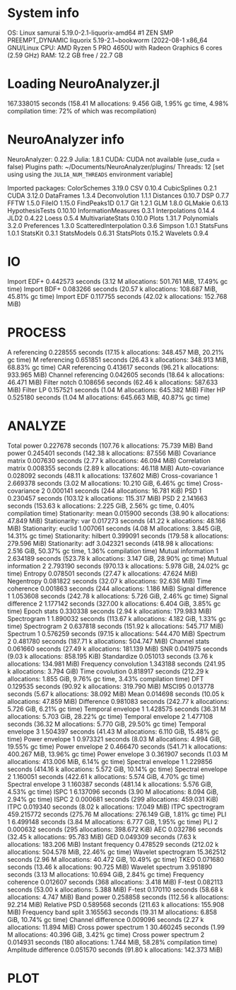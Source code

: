 # System info

OS: Linux samurai 5.19.0-2.1-liquorix-amd64 #1 ZEN SMP PREEMPT_DYNAMIC liquorix 5.19-2.1~bookworm (2022-08-1 x86_64 GNU/Linux
CPU: AMD Ryzen 5 PRO 4650U with Radeon Graphics 6 cores (2.59 GHz)
RAM: 12.2 GB free / 22.7 GB

# Loading NeuroAnalyzer.jl

167.338015 seconds (158.41 M allocations: 9.456 GiB, 1.95% gc time, 4.98% compilation time: 72% of which was recompilation)

# NeuroAnalyzer info

NeuroAnalyzer: 0.22.9
        Julia: 1.8.1
         CUDA: CUDA not available (use_cuda = false)
 Plugins path: ~/Documents/NeuroAnalyzer/plugins/
      Threads: 12 [set using using the `JULIA_NUM_THREADS` environment variable]

Imported packages:
            ColorSchemes 3.19.0
                     CSV 0.10.4
            CubicSplines 0.2.1
                    CUDA 3.12.0
              DataFrames 1.3.4
           Deconvolution 1.1.1
               Distances 0.10.7
                     DSP 0.7.7
                    FFTW 1.5.0
                  FileIO 1.15.0
             FindPeaks1D 0.1.7
                     Git 1.2.1
                     GLM 1.8.0
                 GLMakie 0.6.13
         HypothesisTests 0.10.10
     InformationMeasures 0.3.1
          Interpolations 0.14.4
                    JLD2 0.4.22
                   Loess 0.5.4
       MultivariateStats 0.10.0
                   Plots 1.31.7
             Polynomials 3.2.0
             Preferences 1.3.0
  ScatteredInterpolation 0.3.6
                 Simpson 1.0.1
               StatsFuns 1.0.1
                StatsKit 0.3.1
             StatsModels 0.6.31
              StatsPlots 0.15.2
                Wavelets 0.9.4

# IO

Import EDF+               0.442573 seconds (3.12 M allocations: 501.761 MiB, 17.49% gc time)
Import BDF+               0.083266 seconds (20.57 k allocations: 108.687 MiB, 45.81% gc time)
Import EDF                0.117755 seconds (42.02 k allocations: 152.768 MiB)

# PROCESS

A referencing             0.228555 seconds (17.15 k allocations: 348.457 MiB, 20.21% gc time)
M referencing             0.651851 seconds (26.43 k allocations: 348.913 MiB, 68.83% gc time)
CAR referencing           0.413617 seconds (96.21 k allocations: 933.965 MiB)
Channel referencing       0.042605 seconds (18.64 k allocations: 46.471 MiB)
Filter notch              0.108656 seconds (62.46 k allocations: 587.633 MiB)
Filter LP                 0.157521 seconds (1.04 M allocations: 645.382 MiB)
Filter HP                 0.525180 seconds (1.04 M allocations: 645.663 MiB, 40.87% gc time)

# ANALYZE

Total power               0.227678 seconds (107.76 k allocations: 75.739 MiB)
Band power                0.245401 seconds (142.38 k allocations: 87.556 MiB)
Covariance matrix         0.007630 seconds (2.77 k allocations: 46.094 MiB)
Correlation matrix        0.008355 seconds (2.89 k allocations: 46.118 MiB)
Auto-covariance           0.028092 seconds (48.11 k allocations: 137.602 MiB)
Cross-covariance 1        2.669378 seconds (3.02 M allocations: 10.210 GiB, 6.46% gc time)
Cross-covariance 2        0.000141 seconds (244 allocations: 16.781 KiB)
PSD 1                     0.230457 seconds (103.12 k allocations: 115.317 MiB)
PSD 2                     2.141663 seconds (153.63 k allocations: 2.225 GiB, 2.56% gc time, 0.40% compilation time)
Stationarity: mean        0.015900 seconds (38.90 k allocations: 47.849 MiB)
Stationarity: var         0.017273 seconds (41.22 k allocations: 48.166 MiB)
Stationarity: euclid      1.007061 seconds (4.08 M allocations: 3.845 GiB, 14.31% gc time)
Stationarity: hilbert     0.399091 seconds (179.58 k allocations: 279.596 MiB)
Stationarity: adf         3.042321 seconds (418.98 k allocations: 2.516 GiB, 50.37% gc time, 1.36% compilation time)
Mutual information 1      2.634189 seconds (523.78 k allocations: 3.147 GiB, 28.90% gc time)
Mutual information 2      2.793190 seconds (970.13 k allocations: 5.978 GiB, 24.02% gc time)
Entropy                   0.078501 seconds (27.47 k allocations: 47.624 MiB)
Negentropy                0.081822 seconds (32.07 k allocations: 92.636 MiB)
Time coherence            0.001863 seconds (244 allocations: 1.186 MiB)
Signal difference 1       1.053608 seconds (242.78 k allocations: 5.726 GiB, 2.46% gc time)
Signal difference 2       1.177142 seconds (327.00 k allocations: 6.404 GiB, 3.85% gc time)
Epoch stats               0.330338 seconds (2.94 k allocations: 179.983 MiB)
Spectrogram 1             1.890032 seconds (113.67 k allocations: 4.182 GiB, 1.33% gc time)
Spectrogram 2             0.637818 seconds (151.92 k allocations: 545.717 MiB)
Spectrum 1                0.576259 seconds (97.15 k allocations: 544.470 MiB)
Spectrum 2                0.481780 seconds (187.71 k allocations: 504.747 MiB)
Channel stats             0.061660 seconds (27.49 k allocations: 181.139 MiB)
SNR                       0.041975 seconds (9.03 k allocations: 858.195 KiB)
Standardize               0.051013 seconds (3.76 k allocations: 134.981 MiB)
Frequency convolution     1.343188 seconds (241.95 k allocations: 3.794 GiB)
Time covolution           0.818917 seconds (212.29 k allocations: 1.855 GiB, 9.76% gc time, 3.43% compilation time)
DFT                       0.129535 seconds (90.92 k allocations: 319.790 MiB)
MSCI95                    0.013778 seconds (5.67 k allocations: 38.092 MiB)
Mean                      0.014698 seconds (10.05 k allocations: 47.859 MiB)
Difference                0.981083 seconds (242.77 k allocations: 5.726 GiB, 6.21% gc time)
Temporal envelope 1       1.428575 seconds (36.31 M allocations: 5.703 GiB, 28.22% gc time)
Temporal envelope 2       1.477108 seconds (36.32 M allocations: 5.770 GiB, 29.50% gc time)
Temporal envelope 3       1.504397 seconds (41.43 M allocations: 6.110 GiB, 15.48% gc time)
Power envelope 1          0.973321 seconds (8.03 M allocations: 4.994 GiB, 19.55% gc time)
Power envelope 2          0.466470 seconds (541.71 k allocations: 400.267 MiB, 13.96% gc time)
Power envelope 3          0.361907 seconds (1.03 M allocations: 413.006 MiB, 6.14% gc time)
Spectral envelope 1       1.229856 seconds (414.16 k allocations: 5.572 GiB, 10.14% gc time)
Spectral envelope 2       1.160051 seconds (422.61 k allocations: 5.574 GiB, 4.70% gc time)
Spectral envelope 3       1.160387 seconds (481.14 k allocations: 5.576 GiB, 4.53% gc time)
ISPC 1                    6.137096 seconds (3.90 M allocations: 8.094 GiB, 2.94% gc time)
ISPC 2                    0.000681 seconds (299 allocations: 459.031 KiB)
ITPC                      0.019340 seconds (8.02 k allocations: 17.049 MiB)
ITPC spectrogram        459.215772 seconds (275.76 M allocations: 276.149 GiB, 1.81% gc time)
PLI 1                     6.499148 seconds (3.84 M allocations: 6.777 GiB, 1.95% gc time)
PLI 2                     0.000632 seconds (295 allocations: 398.672 KiB)
AEC                       0.032786 seconds (32.45 k allocations: 95.783 MiB)
GED                       0.049309 seconds (7.63 k allocations: 183.206 MiB)
Instant frequency         0.478529 seconds (212.02 k allocations: 504.578 MiB, 22.46% gc time)
Wavelet spectrogram      15.362512 seconds (2.96 M allocations: 40.472 GiB, 10.49% gc time)
TKEO                      0.071680 seconds (13.46 k allocations: 90.725 MiB)
Wavelet spectrum          3.951890 seconds (3.13 M allocations: 10.694 GiB, 2.84% gc time)
Frequency coherence       0.012607 seconds (368 allocations: 3.418 MiB)
F-test                    0.082113 seconds (53.00 k allocations: 5.388 MiB)
F-test                    0.170110 seconds (58.68 k allocations: 4.747 MiB)
Band power                0.258858 seconds (112.56 k allocations: 92.214 MiB)
Relative PSD              0.589568 seconds (211.63 k allocations: 155.908 MiB)
Frequency band split      3.165563 seconds (19.31 M allocations: 6.858 GiB, 10.74% gc time)
Channel difference        0.009096 seconds (2.27 k allocations: 11.894 MiB)
Cross power spectrum 1   30.460245 seconds (1.99 M allocations: 40.396 GiB, 3.42% gc time)
Cross power spectrum 2    0.014931 seconds (180 allocations: 1.744 MiB, 58.28% compilation time)
Amplitude difference      0.051570 seconds (91.80 k allocations: 142.373 MiB)

# PLOT

